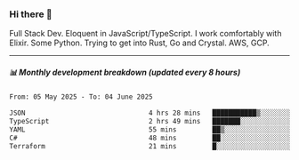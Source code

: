### Hi there 👋

Full Stack Dev. Eloquent in JavaScript/TypeScript. I work comfortably with Elixir. Some Python. Trying to get into Rust, Go and Crystal. AWS, GCP.

***

##### 📊 Monthly development breakdown (updated every 8 hours)

<!--START_SECTION:waka-->

```txt
From: 05 May 2025 - To: 04 June 2025

JSON                               4 hrs 28 mins   ███████████▒░░░░░░░░░░░░░   45.09 %
TypeScript                         2 hrs 49 mins   ███████░░░░░░░░░░░░░░░░░░   28.47 %
YAML                               55 mins         ██▒░░░░░░░░░░░░░░░░░░░░░░   09.34 %
C#                                 48 mins         ██░░░░░░░░░░░░░░░░░░░░░░░   08.12 %
Terraform                          21 mins         █░░░░░░░░░░░░░░░░░░░░░░░░   03.65 %
```

<!--END_SECTION:waka-->
